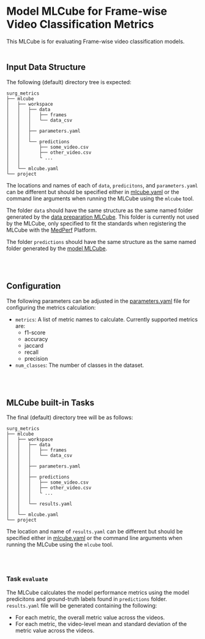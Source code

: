 # Model MLCube for Frame-wise Video Classification Metrics

This MLCube is for evaluating Frame-wise video classification models.<br><br>


## Input Data Structure

The following (default) directory tree is expected:

```
surg_metrics
├── mlcube
│   ├── workspace
│   │   ├── data
│   │   │   ├── frames
│   │   │   └── data_csv
│   │   │
│   │   ├── parameters.yaml
│   │   │
│   │   └── predictions
│   │       ├── some_video.csv
│   │       ├── other_video.csv
│   │       └ ...
│   │   
│   └── mlcube.yaml
└── project

```

The locations and names of each of ```data```, ```predicitons```, and ```parameters.yaml``` can be different but should be specified either in [mlcube.yaml](mlcube/mlcube.yaml) or the command line arguments when running the MLCube using the ```mlcube``` tool.

The folder ```data``` should have the same structure as the same named folder generated by the [data preparation MLCube](../surg_prep/README.md). This folder is currently not used by the MLCube, only specified to fit the standards when registering the MLCube with the [MedPerf](https://github.com/mlcommons/medperf) Platform.

The folder ```predictions``` should have the same structure as the same named folder generated by the [model MLCube](../surg_model_TeCNO/README.md).

<br><br>

## Configuration

The following parameters can be adjusted in the [parameters.yaml](mlcube/workspace/parameters.yaml) file for configuring the metrics calculation:

  * ```metrics```: A list of metric names to calculate. Currently supported metrics are:
    * f1-score
    * accuracy
    * jaccard
    * recall
    * precision
  * ```num_classes```: The number of classes in the dataset.

<br><br>

## MLCube built-in Tasks

The final (default) directory tree will be as follows:

```
surg_metrics
├── mlcube
│   ├── workspace
│   │   ├── data
│   │   │   ├── frames
│   │   │   └── data_csv
│   │   │
│   │   ├── parameters.yaml
│   │   │
│   │   ├── predictions
│   │   │   ├── some_video.csv
│   │   │   ├── other_video.csv
│   │   │   └ ...
│   │   │
│   │   └── results.yaml
│   │   
│   └── mlcube.yaml
└── project

```

The location and name of ```results.yaml``` can be different but should be specified either in [mlcube.yaml](mlcube/mlcube.yaml) or the command line arguments when running the MLCube using the ```mlcube``` tool.

<br><br>

### Task ```evaluate```

The MLCube calculates the model performance metrics using the model predicitons and ground-truth labels found in ```predictions``` folder.
```results.yaml``` file will be generated containing the following:

  * For each metric, the overall metric value across the videos.
  * For each metric, the video-level mean and standard deviation of the metric value across the videos.
